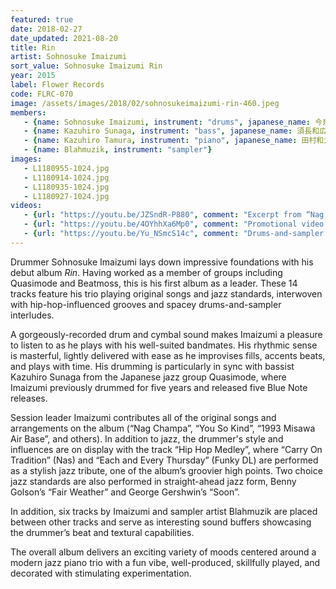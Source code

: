 ```yaml
---
featured: true
date: 2018-02-27
date_updated: 2021-08-20
title: Rin
artist: Sohnosuke Imaizumi
sort_value: Sohnosuke Imaizumi Rin
year: 2015
label: Flower Records
code: FLRC-070
image: /assets/images/2018/02/sohnosukeimaizumi-rin-460.jpeg
members:
   - {name: Sohnosuke Imaizumi, instrument: "drums", japanese_name: 今泉総之輔, url: "http://www.imaizumisohnosuke.com/"}
   - {name: Kazuhiro Sunaga, instrument: "bass", japanese_name: 須長和広, url: "http://kazz.arrow.jp/"}
   - {name: Kazuhiro Tamura, instrument: "piano", japanese_name: 田村和大, url: "https://ameblo.jp/kazu-piano/"}
   - {name: Blahmuzik, instrument: "sampler"}
images:
   - L1180955-1024.jpg
   - L1180914-1024.jpg
   - L1180935-1024.jpg
   - L1180927-1024.jpg
videos: 
   - {url: "https://youtu.be/JZSndR-P880", comment: "Excerpt from “Nag Champa”, the first track on this album"}
   - {url: "https://youtu.be/4OYhhXa6Mp0", comment: "Promotional video for the album"}
   - {url: "https://youtu.be/Yu_NSmcS14c", comment: "Drums-and-sampler excerpts from Sohnosuke Imaizumi and Blahmuzik"}
---
```

Drummer Sohnosuke Imaizumi lays down impressive foundations with his debut album *Rin*. Having worked as a member of groups including Quasimode and Beatmoss, this is his first album as a leader. These 14 tracks feature his trio playing original songs and jazz standards, interwoven with hip-hop-influenced grooves and spacey drums-and-sampler interludes.

A gorgeously-recorded drum and cymbal sound makes Imaizumi a pleasure to listen to as he plays with his well-suited bandmates. His rhythmic sense is masterful, lightly delivered with ease as he improvises fills, accents beats, and plays with time. His drumming is particularly in sync with bassist Kazuhiro Sunaga from the Japanese jazz group Quasimode, where Imaizumi previously drummed for five years and released five Blue Note releases.

Session leader Imaizumi contributes all of the original songs and arrangements on the album (“Nag Champa”, “You So Kind”, “1993 Misawa Air Base”, and others). In addition to jazz, the drummer's style and influences are on display with the track “Hip Hop Medley”, where “Carry On Tradition” (Nas) and “Each and Every Thursday” (Funky DL) are performed as a stylish jazz tribute, one of the album’s groovier high points. Two choice jazz standards are also performed in straight-ahead jazz form, Benny Golson’s “Fair Weather” and George Gershwin’s “Soon”.

In addition, six tracks by Imaizumi and sampler artist Blahmuzik are placed between other tracks and serve as interesting sound buffers showcasing the drummer’s beat and textural capabilities.

The overall album delivers an exciting variety of moods centered around a modern jazz piano trio with a fun vibe, well-produced, skillfully played, and decorated with stimulating experimentation.

